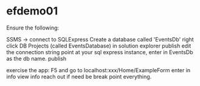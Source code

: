 # efdemo01

Ensure the following:

SSMS -> connect to SQLExpress
Create a database called 'EventsDb'
right click DB Projects (called EventsDatabase) in solution explorer
publish
edit the connection string
point at your sql express instance, enter in EventsDb as the db name.
publish

exercise the app:
F5 and go to localhost:xxx/Home/ExampleForm
enter in info
view info
reach out if need be
break point everything.
